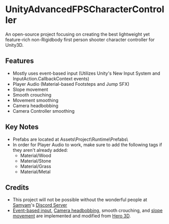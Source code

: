 # UnityAdvancedFPSCharacterController
An open-source project focusing on creating the best lightweight yet feature-rich non-Rigidbody first person shooter character controller for Unity3D.


## Features
- Mostly uses event-based input (Utilizes Unity's New Input System and InputAction.CallbackContext events)
- Player Audio (Material-based Footsteps and Jump SFX)
- Slope movement
- Smooth crouching
- Movement smoothing
- Camera headbobbing
- Camera Controller smoothing

## Key Notes
- Prefabs are located at Assets\Project\Runtime\Prefabs\
- In order for Player Audio to work, make sure to add the following tags if they aren't already added:
  - Material/Wood
  - Material/Stone
  - Material/Grass
  - Material/Metal

## Credits
- This project will not be possible without the wonderful people at [Samyam](https://www.youtube.com/@samyam)'s [Discord Server](https://discord.com/invite/B9bjMxj)
- [Event-based input](https://www.youtube.com/watch?v=8Yih0p2Kvy0&t=3s), [Camera headbobbing](https://www.youtube.com/watch?v=5MbR2qJK8Tc&t=1s), smooth crouching, and [slope movement](https://www.youtube.com/watch?v=GI5LAbP5slE) are implemented and modified from [Hero 3D](https://www.youtube.com/@hero3d899).
